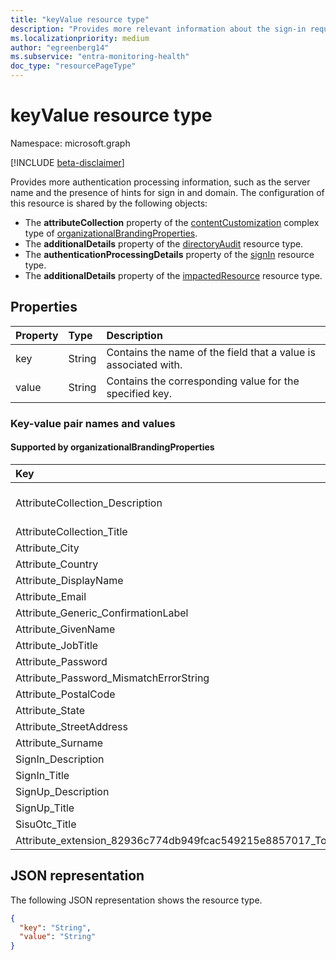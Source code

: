 ```yaml
---
title: "keyValue resource type"
description: "Provides more relevant information about the sign-in request"
ms.localizationpriority: medium
author: "egreenberg14"
ms.subservice: "entra-monitoring-health"
doc_type: "resourcePageType"
---
```


# keyValue resource type

Namespace: microsoft.graph

[!INCLUDE [beta-disclaimer](../../includes/beta-disclaimer.md)]

Provides more authentication processing information, such as the server name and the presence of hints for sign in and domain.
The configuration of this resource is shared by the following objects:
+ The **attributeCollection** property of the [contentCustomization](contentcustomization.md) complex type of [organizationalBrandingProperties](organizationalbrandingproperties.md).
+ The **additionalDetails** property of the [directoryAudit](directoryaudit.md) resource type.
+ The **authenticationProcessingDetails** property of the [signIn](signin.md) resource type.
+ The **additionalDetails** property of the [impactedResource](impactedresource.md) resource type.

## Properties

| Property     | Type        | Description |
|:-------------|:------------|:------------|
|key|String|Contains the name of the field that a value is associated with. <!--When a sign in or domain hint is included in the sign-in request, corresponding fields are included as key-value pairs. Possible keys: `Login hint present`, `Domain hint present`.-->|
|value|String|Contains the corresponding value for the specified key. <!--The value is `true` if a sign in hint was included in the sign-in request; otherwise `false`. The value is `true` if a domain hint was included in the sign-in request; otherwise `false`.-->|

### Key-value pair names and values

#### Supported by organizationalBrandingProperties

| Key | Possible value |
|:-|:-|
| AttributeCollection_Description |  We just need a little more information to set up your account. |
| AttributeCollection_Title | Add details |
| Attribute_City |  City |
| Attribute_Country | Country/Region |
| Attribute_DisplayName | Display Name |
| Attribute_Email | Email Address |
| Attribute_Generic_ConfirmationLabel |  Reenter |
| Attribute_GivenName | Given Name |
| Attribute_JobTitle |  Job Title |
| Attribute_Password | Password |
| Attribute_Password_MismatchErrorString | Passwords don't match. |
| Attribute_PostalCode | Postal Code |
| Attribute_State | State/Province |
| Attribute_StreetAddress | Street Address |
| Attribute_Surname | Surname |
| SignIn_Description | Sign in to access |
| SignIn_Title | Sign in |
| SignUp_Description | Sign up to access |
| SignUp_Title | Create account |
| SisuOtc_Title | Enter code |
| Attribute_extension_82936c774db949fcac549215e8857017_Total_Job_Experience_Years | Total_Job_Experience_Years |


## JSON representation

The following JSON representation shows the resource type.

<!-- {
  "blockType": "resource",
  "optionalProperties": [

  ],
  "@odata.type": "microsoft.graph.keyValue",
  "baseType": null
}-->

```json
{
  "key": "String",
  "value": "String"
}
```

<!-- uuid: 16cd6b66-4b1a-43a1-adaf-3a886856ed98
2019-02-04 14:57:30 UTC -->
<!-- {
  "type": "#page.annotation",
  "description": "keyValue resource",
  "keywords": "",
  "section": "documentation",
  "tocPath": "",
  "suppressions": []
}
-->



